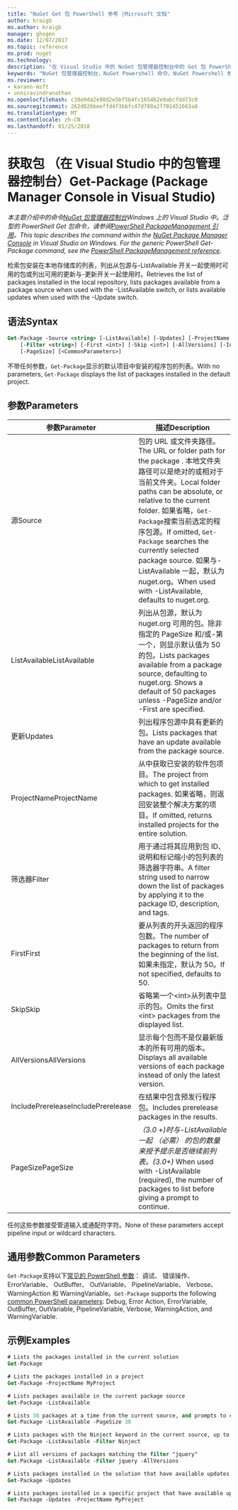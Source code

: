 ```yaml
---
title: "NuGet Get 包 PowerShell 参考 |Microsoft 文档"
author: kraigb
ms.author: kraigb
manager: ghogen
ms.date: 12/07/2017
ms.topic: reference
ms.prod: nuget
ms.technology: 
description: "在 Visual Studio 中的 NuGet 包管理器控制台中的 Get 包 PowerShell 命令参考。"
keywords: "NuGet 包管理器控制台，NuGet Powershell 命令，NuGet Powershell 参考，Get 包"
ms.reviewer:
- karann-msft
- unniravindranathan
ms.openlocfilehash: c38e0da2e98d2e5bf5b4fc165462e9abcfdd73c0
ms.sourcegitcommit: 262d026beeffd4f3b6fc47d780a2f701451663a8
ms.translationtype: MT
ms.contentlocale: zh-CN
ms.lasthandoff: 01/25/2018
---
```

# <a name="get-package-package-manager-console-in-visual-studio"></a><span data-ttu-id="7e3dd-104">获取包 （在 Visual Studio 中的包管理器控制台）</span><span class="sxs-lookup"><span data-stu-id="7e3dd-104">Get-Package (Package Manager Console in Visual Studio)</span></span>

<span data-ttu-id="7e3dd-105">*本主题介绍中的命令[NuGet 包管理器控制台](Package-Manager-Console.md)Windows 上的 Visual Studio 中。泛型的 PowerShell Get 包命令，请参阅[PowerShell PackageManagement 引用](/powershell/module/packagemanagement/?view=powershell-6)。*</span><span class="sxs-lookup"><span data-stu-id="7e3dd-105">*This topic describes the command within the [NuGet Package Manager Console](Package-Manager-Console.md) in Visual Studio on Windows. For the generic PowerShell Get-Package command, see the [PowerShell PackageManagement reference](/powershell/module/packagemanagement/?view=powershell-6).*</span></span>

<span data-ttu-id="7e3dd-106">检索包安装在本地存储库的列表，列出从包源与-ListAvailable 开关一起使用时可用的包或列出可用的更新与-更新开关一起使用时。</span><span class="sxs-lookup"><span data-stu-id="7e3dd-106">Retrieves the list of packages installed in the local repository, lists packages available from a package source when used with the -ListAvailable switch, or lists available updates when used with the -Update switch.</span></span>

## <a name="syntax"></a><span data-ttu-id="7e3dd-107">语法</span><span class="sxs-lookup"><span data-stu-id="7e3dd-107">Syntax</span></span>

```ps
Get-Package -Source <string> [-ListAvailable] [-Updates] [-ProjectName <string>]
    [-Filter <string>] [-First <int>] [-Skip <int>] [-AllVersions] [-IncludePrerelease]
    [-PageSize] [<CommonParameters>]
```

<span data-ttu-id="7e3dd-108">不带任何参数，`Get-Package`显示的默认项目中安装的程序包的列表。</span><span class="sxs-lookup"><span data-stu-id="7e3dd-108">With no parameters, `Get-Package` displays the list of packages installed in the default project.</span></span>

## <a name="parameters"></a><span data-ttu-id="7e3dd-109">参数</span><span class="sxs-lookup"><span data-stu-id="7e3dd-109">Parameters</span></span>

| <span data-ttu-id="7e3dd-110">参数</span><span class="sxs-lookup"><span data-stu-id="7e3dd-110">Parameter</span></span> | <span data-ttu-id="7e3dd-111">描述</span><span class="sxs-lookup"><span data-stu-id="7e3dd-111">Description</span></span> |
| --- | --- |
| <span data-ttu-id="7e3dd-112">源</span><span class="sxs-lookup"><span data-stu-id="7e3dd-112">Source</span></span> | <span data-ttu-id="7e3dd-113">包的 URL 或文件夹路径。</span><span class="sxs-lookup"><span data-stu-id="7e3dd-113">The URL or folder path for the package .</span></span> <span data-ttu-id="7e3dd-114">本地文件夹路径可以是绝对的或相对于当前文件夹。</span><span class="sxs-lookup"><span data-stu-id="7e3dd-114">Local folder paths can be absolute, or relative to the current folder.</span></span> <span data-ttu-id="7e3dd-115">如果省略，`Get-Package`搜索当前选定的程序包源。</span><span class="sxs-lookup"><span data-stu-id="7e3dd-115">If omitted, `Get-Package` searches the currently selected package source.</span></span> <span data-ttu-id="7e3dd-116">如果与-ListAvailable 一起，默认为 nuget.org。</span><span class="sxs-lookup"><span data-stu-id="7e3dd-116">When used with -ListAvailable, defaults to nuget.org.</span></span> |
| <span data-ttu-id="7e3dd-117">ListAvailable</span><span class="sxs-lookup"><span data-stu-id="7e3dd-117">ListAvailable</span></span> | <span data-ttu-id="7e3dd-118">列出从包源，默认为 nuget.org 可用的包。除非指定的 PageSize 和/或-第一个，则显示默认值为 50 的包。</span><span class="sxs-lookup"><span data-stu-id="7e3dd-118">Lists packages available from a package source, defaulting to nuget.org. Shows a default of 50 packages unless -PageSize and/or -First are specified.</span></span> |
| <span data-ttu-id="7e3dd-119">更新</span><span class="sxs-lookup"><span data-stu-id="7e3dd-119">Updates</span></span> | <span data-ttu-id="7e3dd-120">列出程序包源中具有更新的包。</span><span class="sxs-lookup"><span data-stu-id="7e3dd-120">Lists packages that have an update available from the package source.</span></span> |
| <span data-ttu-id="7e3dd-121">ProjectName</span><span class="sxs-lookup"><span data-stu-id="7e3dd-121">ProjectName</span></span> | <span data-ttu-id="7e3dd-122">从中获取已安装的软件包项目。</span><span class="sxs-lookup"><span data-stu-id="7e3dd-122">The project from which to get installed packages.</span></span> <span data-ttu-id="7e3dd-123">如果省略，则返回安装整个解决方案的项目。</span><span class="sxs-lookup"><span data-stu-id="7e3dd-123">If omitted, returns installed projects for the entire solution.</span></span> |
| <span data-ttu-id="7e3dd-124">筛选器</span><span class="sxs-lookup"><span data-stu-id="7e3dd-124">Filter</span></span> | <span data-ttu-id="7e3dd-125">用于通过将其应用到包 ID、 说明和标记缩小的包列表的筛选器字符串。</span><span class="sxs-lookup"><span data-stu-id="7e3dd-125">A filter string used to narrow down the list of packages by applying it to the package ID, description, and tags.</span></span> |
| <span data-ttu-id="7e3dd-126">First</span><span class="sxs-lookup"><span data-stu-id="7e3dd-126">First</span></span> | <span data-ttu-id="7e3dd-127">要从列表的开头返回的程序包数。</span><span class="sxs-lookup"><span data-stu-id="7e3dd-127">The number of packages to return from the beginning of the list.</span></span> <span data-ttu-id="7e3dd-128">如果未指定，默认为 50。</span><span class="sxs-lookup"><span data-stu-id="7e3dd-128">If not specified, defaults to 50.</span></span> |
| <span data-ttu-id="7e3dd-129">Skip</span><span class="sxs-lookup"><span data-stu-id="7e3dd-129">Skip</span></span> | <span data-ttu-id="7e3dd-130">省略第一个&lt;int&gt;从列表中显示的包。</span><span class="sxs-lookup"><span data-stu-id="7e3dd-130">Omits the first &lt;int&gt; packages from the displayed list.</span></span>  |
| <span data-ttu-id="7e3dd-131">AllVersions</span><span class="sxs-lookup"><span data-stu-id="7e3dd-131">AllVersions</span></span> | <span data-ttu-id="7e3dd-132">显示每个包而不是仅最新版本的所有可用的版本。</span><span class="sxs-lookup"><span data-stu-id="7e3dd-132">Displays all available versions of each package instead of only the latest version.</span></span> |
| <span data-ttu-id="7e3dd-133">IncludePrerelease</span><span class="sxs-lookup"><span data-stu-id="7e3dd-133">IncludePrerelease</span></span> | <span data-ttu-id="7e3dd-134">在结果中包含预发行程序包。</span><span class="sxs-lookup"><span data-stu-id="7e3dd-134">Includes prerelease packages in the results.</span></span> |
| <span data-ttu-id="7e3dd-135">PageSize</span><span class="sxs-lookup"><span data-stu-id="7e3dd-135">PageSize</span></span> | <span data-ttu-id="7e3dd-136">*（3.0 +)*时与-ListAvailable 一起 （必需） 的包的数量来授予提示是否继续前列表。</span><span class="sxs-lookup"><span data-stu-id="7e3dd-136">*(3.0+)* When used with -ListAvailable (required), the number of packages to list before giving a prompt to continue.</span></span> |

<span data-ttu-id="7e3dd-137">任何这些参数接受管道输入或通配符字符。</span><span class="sxs-lookup"><span data-stu-id="7e3dd-137">None of these parameters accept pipeline input or wildcard characters.</span></span>

## <a name="common-parameters"></a><span data-ttu-id="7e3dd-138">通用参数</span><span class="sxs-lookup"><span data-stu-id="7e3dd-138">Common Parameters</span></span>

<span data-ttu-id="7e3dd-139">`Get-Package`支持以下[常见的 PowerShell 参数](http://go.microsoft.com/fwlink/?LinkID=113216)： 调试、 错误操作、 ErrorVariable、 OutBuffer、 OutVariable、 PipelineVariable、 Verbose、 WarningAction 和 WarningVariable。</span><span class="sxs-lookup"><span data-stu-id="7e3dd-139">`Get-Package` supports the following [common PowerShell parameters](http://go.microsoft.com/fwlink/?LinkID=113216): Debug, Error Action, ErrorVariable, OutBuffer, OutVariable, PipelineVariable, Verbose, WarningAction, and WarningVariable.</span></span>

## <a name="examples"></a><span data-ttu-id="7e3dd-140">示例</span><span class="sxs-lookup"><span data-stu-id="7e3dd-140">Examples</span></span>

```ps
# Lists the packages installed in the current solution
Get-Package

# Lists the packages installed in a project
Get-Package -ProjectName MyProject

# Lists packages available in the current package source
Get-Package -ListAvailable

# Lists 30 packages at a time from the current source, and prompts to continue if more are available
Get-Package -ListAvailable -PageSize 30

# Lists packages with the Ninject keyword in the current source, up to 50
Get-Package -ListAvailable -Filter Ninject

# List all versions of packages matching the filter "jquery"
Get-Package -ListAvailable -Filter jquery -AllVersions

# Lists packages installed in the solution that have available updates
Get-Package -Updates

# Lists packages installed in a specific project that have available updates
Get-Package -Updates -ProjectName MyProject
```
